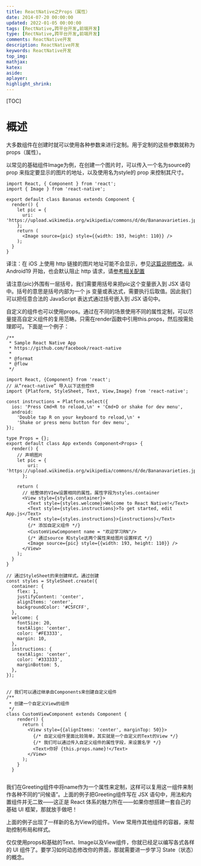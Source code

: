```yaml
---
title: ReactNative之Props（属性）
date: 2014-07-20 00:00:00
updated: 2022-01-05 00:00:00
tags: [RectNative,跨平台开发,前端开发]
type: [RectNative,跨平台开发,前端开发]
comments: ReactNative开发
description: ReactNative开发
keywords: ReactNative开发
top_img:
mathjax:
katex:
aside:
aplayer:
highlight_shrink:
---
```


[TOC]

# 概述

大多数组件在创建时就可以使用各种参数来进行定制。用于定制的这些参数就称为props（属性）。

以常见的基础组件Image为例，在创建一个图片时，可以传入一个名为source的 prop 来指定要显示的图片的地址，以及使用名为style的 prop 来控制其尺寸。

```
import React, { Component } from 'react';
import { Image } from 'react-native';

export default class Bananas extends Component {
  render() {
    let pic = {
      uri: 'https://upload.wikimedia.org/wikipedia/commons/d/de/Bananavarieties.jpg'
    };
    return (
      <Image source={pic} style={{width: 193, height: 110}} />
    );
  }
}

```
译注：在 iOS 上使用 http 链接的图片地址可能不会显示，参见[这篇说明修改](https://segmentfault.com/a/1190000002933776)。从 Android19 开始，也会默认阻止 http 请求，请[参考相关配置](https://blog.csdn.net/qq_40347548/article/details/86766932)
    
请注意{pic}外围有一层括号，我们需要用括号来把pic这个变量嵌入到 JSX 语句中。括号的意思是括号内部为一个 js 变量或表达式，需要执行后取值。因此我们可以把任意合法的 JavaScript 表达式通过括号嵌入到 JSX 语句中。

自定义的组件也可以使用props。通过在不同的场景使用不同的属性定制，可以尽量提高自定义组件的复用范畴。只需在render函数中引用this.props，然后按需处理即可。下面是一个例子：

```
/**
 * Sample React Native App
 * https://github.com/facebook/react-native
 *
 * @format
 * @flow
 */

import React, {Component} from 'react';
// 从“react-native” 导入以下这些控件
import {Platform, StyleSheet, Text, View,Image} from 'react-native';

const instructions = Platform.select({
  ios: 'Press Cmd+R to reload,\n' + 'Cmd+D or shake for dev menu',
  android:
    'Double tap R on your keyboard to reload,\n' +
    'Shake or press menu button for dev menu',
});

type Props = {};
export default class App extends Component<Props> {
  render() {
    // 声明图片
    let pic = {
        uri: 'https://upload.wikimedia.org/wikipedia/commons/d/de/Bananavarieties.jpg'
      };

    return (
      // 给整体的VIew设置相同的属性。属性字段为styles.container
      <View style={styles.container}>
        <Text style={styles.welcome}>Welcome to React Native!</Text>
        <Text style={styles.instructions}>To get started, edit App.js</Text>
        <Text style={styles.instructions}>{instructions}</Text>
        {/* 添加自定义组件 */}
        <CustomViewComponent name = "欢迎学习RN"/>
        {/* 通过source 和style这两个属性来给图片设置样式 */}
        <Image source={pic} style={{width: 193, height: 110}} />
      </View>
    );
  }
}

// 通过StyleSheet的来创建样式。通过创建
const styles = StyleSheet.create({
  container: {
    flex: 1,
    justifyContent: 'center',
    alignItems: 'center',
    backgroundColor: '#C5FCFF',
  },
  welcome: {
    fontSize: 20,
    textAlign: 'center',
    color: '#FE3333',
    margin: 10,
  },
  instructions: {
    textAlign: 'center',
    color: '#333333',
    marginBottom: 5,
  },
});


// 我们可以通过继承自Components来创建自定义组件
/**
 * 创建一个自定义View的组件
 */
class CustomViewComponent extends Component {
    render() {
      return (
        <View style={{alignItems: 'center', marginTop: 50}}>
          {/* 自定义组件里面比较简单，其实就是一个自定义的Text的View */}
          {/* 我们可以通过传入自定义组件的属性字段，来设置名字 */}
          <Text>你好 {this.props.name}!</Text>
        </View>
      );
    }
  }


```

我们在Greeting组件中将name作为一个属性来定制，这样可以复用这一组件来制作各种不同的“问候语”。上面的例子把Greeting组件写在 JSX 语句中，用法和内置组件并无二致——这正是 React 体系的魅力所在——如果你想搭建一套自己的基础 UI 框架，那就放手做吧！

上面的例子出现了一样新的名为View的组件。View 常用作其他组件的容器，来帮助控制布局和样式。

仅仅使用props和基础的Text、Image以及View组件，你就已经足以编写各式各样的 UI 组件了。要学习如何动态修改你的界面，那就需要进一步学习 State（状态）的概念。
